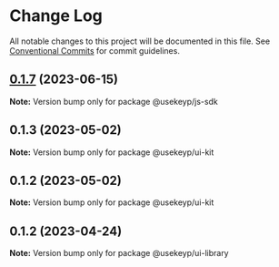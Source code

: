 # Change Log

All notable changes to this project will be documented in this file.
See [Conventional Commits](https://conventionalcommits.org) for commit guidelines.

## [0.1.7](https://github.com/UseKeyp/usekeyp-js-sdk/compare/v0.1.7-staging.1...v0.1.7) (2023-06-15)

**Note:** Version bump only for package @usekeyp/js-sdk





## 0.1.3 (2023-05-02)

**Note:** Version bump only for package @usekeyp/ui-kit





## 0.1.2 (2023-05-02)

**Note:** Version bump only for package @usekeyp/ui-kit





## 0.1.2 (2023-04-24)

**Note:** Version bump only for package @usekeyp/ui-library

